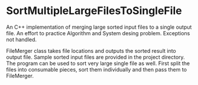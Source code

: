 # SortMultipleLargeFilesToSingleFile
An C++ implementation of merging large sorted input files to a single output file. An effort to practice Algorithm and System desing problem. Exceptions not handled.

FileMerger class takes file locations and outputs the sorted result into output file. Sample sorted input files are provided in the project directory. The program can be used to sort very large single file as well. First split the files into consumable pieces, sort them individually and then pass them to FileMerger.

